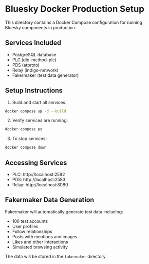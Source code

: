# Bluesky Docker Production Setup

This directory contains a Docker Compose configuration for running Bluesky components in production.

## Services Included
- PostgreSQL database
- PLC (did-method-plc)
- PDS (atproto)
- Relay (indigo-network)
- Fakermaker (test data generator)

## Setup Instructions

1. Build and start all services:
```bash
docker compose up -d --build
```

2. Verify services are running:
```bash
docker compose ps
```

3. To stop services:
```bash
docker compose down
```

## Accessing Services
- PLC: http://localhost:2582
- PDS: http://localhost:2583
- Relay: http://localhost:8080

## Fakermaker Data Generation
Fakermaker will automatically generate test data including:
- 100 test accounts
- User profiles
- Follow relationships
- Posts with mentions and images
- Likes and other interactions
- Simulated browsing activity

The data will be stored in the `fakermaker` directory.
